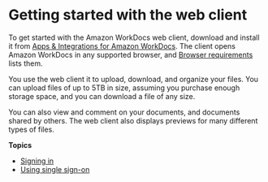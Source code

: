 # Getting started with the web client<a name="web_client_help"></a>

To get started with the Amazon WorkDocs web client, download and install it from [Apps & Integrations for Amazon WorkDocs](https://amazonworkdocs.com/apps.html)\. The client opens Amazon WorkDocs in any supported browser, and [Browser requirements](wd-sys-reqs.md#browser-reqs) lists them\. 

You use the web client it to upload, download, and organize your files\. You can upload files of up to 5TB in size, assuming you purchase enough storage space, and you can download a file of any size\.

You can also view and comment on your documents, and documents shared by others\. The web client also displays previews for many different types of files\. 

**Topics**
+ [Signing in](web_login.md)
+ [Using single sign\-on](single_sign_on.md)